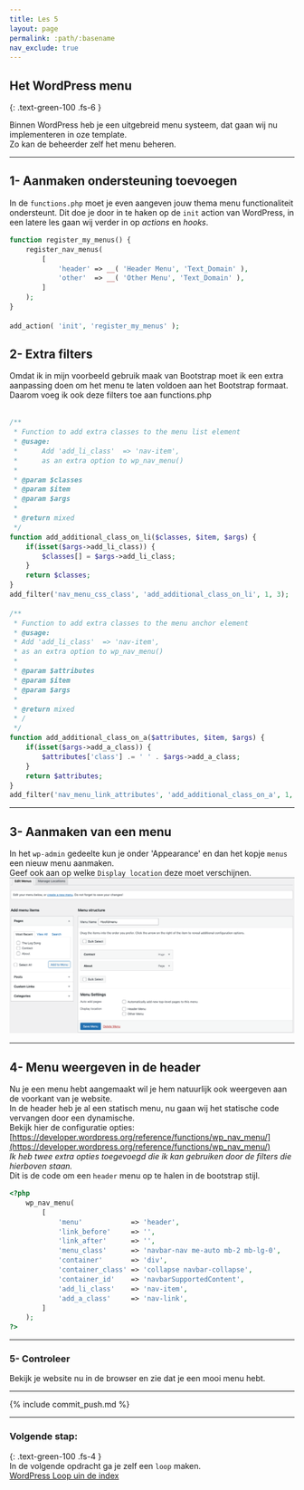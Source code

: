 ```yaml
---
title: Les 5
layout: page 
permalink: :path/:basename 
nav_exclude: true
---
```


## Het WordPress menu
{: .text-green-100 .fs-6 }

Binnen WordPress heb je een uitgebreid menu systeem, dat gaan wij nu implementeren in oze template.  
Zo kan de beheerder zelf het menu beheren.

---
## 1- Aanmaken ondersteuning toevoegen
In de `functions.php` moet je even aangeven jouw thema menu functionaliteit ondersteunt. 
Dit doe je door in te haken op de `init` action van WordPress, in een latere les gaan wij verder in op _actions_ en _hooks_. 
```php
function register_my_menus() {
	register_nav_menus(
		[
			'header' => __( 'Header Menu', 'Text_Domain' ),
			'other'  => __( 'Other Menu', 'Text_Domain' ),
		]
	);
}

add_action( 'init', 'register_my_menus' );
```

## 2- Extra filters
Omdat ik in mijn voorbeeld gebruik maak van Bootstrap moet ik een extra aanpassing doen om het menu te laten voldoen aan het Bootstrap formaat.  
Daarom voeg ik ook deze filters toe aan functions.php  
```php

/**
 * Function to add extra classes to the menu list element
 * @usage:
 *      Add 'add_li_class'  => 'nav-item',
 *      as an extra option to wp_nav_menu()
 *
 * @param $classes
 * @param $item
 * @param $args
 *
 * @return mixed
 */
function add_additional_class_on_li($classes, $item, $args) {
	if(isset($args->add_li_class)) {
		$classes[] = $args->add_li_class;
	}
	return $classes;
}
add_filter('nav_menu_css_class', 'add_additional_class_on_li', 1, 3);

/**
 * Function to add extra classes to the menu anchor element
 * @usage:
 * Add 'add_li_class'  => 'nav-item',
 * as an extra option to wp_nav_menu()
 *
 * @param $attributes
 * @param $item
 * @param $args
 *
 * @return mixed
 * /
 */
function add_additional_class_on_a($attributes, $item, $args) {
	if(isset($args->add_a_class)) {
		$attributes['class'] .= ' ' . $args->add_a_class;
	}
	return $attributes;
}
add_filter('nav_menu_link_attributes', 'add_additional_class_on_a', 1, 3);

```

---
## 3- Aanmaken van een menu
In het `wp-admin` gedeelte kun je onder 'Appearance' en dan het kopje `menus` een nieuw menu aanmaken.  
Geef ook aan op welke `Display location` deze moet verschijnen. 
![menu.png](images%2Fmenu.png)

---
## 4- Menu weergeven in de header
Nu je een menu hebt aangemaakt wil je hem natuurlijk ook weergeven aan de voorkant van je website.  
In de header heb je al een statisch menu, nu gaan wij het statische code vervangen door een dynamische.  
Bekijk hier de configuratie opties: [https://developer.wordpress.org/reference/functions/wp_nav_menu/](https://developer.wordpress.org/reference/functions/wp_nav_menu/)  
_Ik heb twee extra opties toegevoegd die ik kan gebruiken door de filters die hierboven staan._  
Dit is de code om een `header` menu op te halen in de bootstrap stijl.  
```php
<?php
    wp_nav_menu(
        [
            'menu'            => 'header',
            'link_before'     => '',
            'link_after'      => '',
            'menu_class'      => 'navbar-nav me-auto mb-2 mb-lg-0',
            'container'       => 'div',
            'container_class' => 'collapse navbar-collapse',
            'container_id'    => 'navbarSupportedContent',
            'add_li_class'    => 'nav-item',
            'add_a_class'     => 'nav-link',
        ]
    );
?>
```

---
### 5- Controleer
Bekijk je website nu in de browser en zie dat je een mooi menu hebt.

---

{% include commit_push.md %}

---
### Volgende stap:
{: .text-green-100 .fs-4 }  
In de volgende opdracht ga je zelf een `loop` maken.  
[WordPress Loop uin de index](index_loop)


